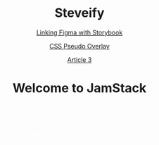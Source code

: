 # Steveify

[Linking Figma with Storybook](Article.md)

[CSS Pseudo Overlay](Article2.md)

[Article 3](Article3.md)

<template>
  <div id="Steveify">
    <img src="assets/jamstack.png" alt="Steveify" />
  </div>
</template>

# Welcome to JamStack

<div class="homepage--block">
  <pre>Code examples will live here in articles</pre>
  </div>

<style>
body{
  text-align:center;
}
.homepage--block{
  background-color:transparent;
  padding:50px;
}
pre{
  color:#fff;
}
</style>
